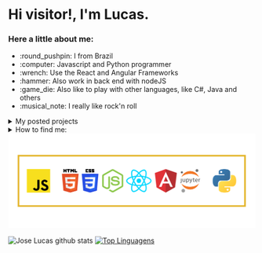 <h1>Hi visitor!, I'm Lucas.</h1>

<h3>Here a little about me:</h3>
<ul>
  <li> :round_pushpin: I from Brazil</li>
  <li> :computer: Javascript and Python programmer</li>
  <li> :wrench: Use the React and Angular Frameworks</li>
  <li> :hammer: Also work in back end with nodeJS</li>
  <li> :game_die: Also like to play with other languages, like C#, Java and others</li>
  <li> :musical_note: I really like rock'n roll </li>
</ul>

<details>
  <summary>My posted projects</summary>
  
  [Tic Tac Toe](https://joselucasapp.github.io/Tic-tac-toe-game/)<br>
  [Currency prices against the BRL](https://brl-currency-converter.vercel.app/)
</details>

<details>
  <summary>How to find me: </summary>
  <p align='center'>
    <a href="https://www.linkedin.com/in/jos%C3%A9-lucas-freitas-8ba524150/">
      <img src="https://img.shields.io/badge/Profile-LinkedIn-white.svg?colorA=#0000FF&colorB=2E2EFE&style=for-the-badge"/>
    </a>
    <a href="https://www.instagram.com/jlucasgf/?hl=pt-br">
      <img src="https://img.shields.io/badge/Profile-Instagram-white.svg?colorA=#A901DB&colorB=DF01D7&style=for-the-badge"/>
    </a>
    <a href="https://repl.it/@JoseLucasapp">
      <img src="https://img.shields.io/badge/Profile-Repl.it-white.svg?colorA=#000000&colorB=0000FF&style=for-the-badge"/>
    </a>
  </p>

</details>

<img src='languages.png'/>

![Jose Lucas github stats](https://github-readme-stats.vercel.app/api?username=joselucasapp&show_icons=true&theme=radical&count_private=true)
[![Top Linguagens](https://github-readme-stats.vercel.app/api/top-langs/?username=joselucasapp&layout=compact&custom_title=JoseLucasapp+languages&langs_count=8)](https://github.com/anuraghazra/github-readme-stats)

<!--
**JoseLucasapp/JoseLucasapp** is a ✨ _special_ ✨ repository because its `README.md` (this file) appears on your GitHub profile.

Here are some ideas to get you started:

- 🔭 I’m currently working on ...
- 🌱 I’m currently learning ...
- 👯 I’m looking to collaborate on ...
- 🤔 I’m looking for help with ...
- 💬 Ask me about ...
- 📫 How to reach me: ...
- 😄 Pronouns: ...
- ⚡ Fun fact: ...
-->

